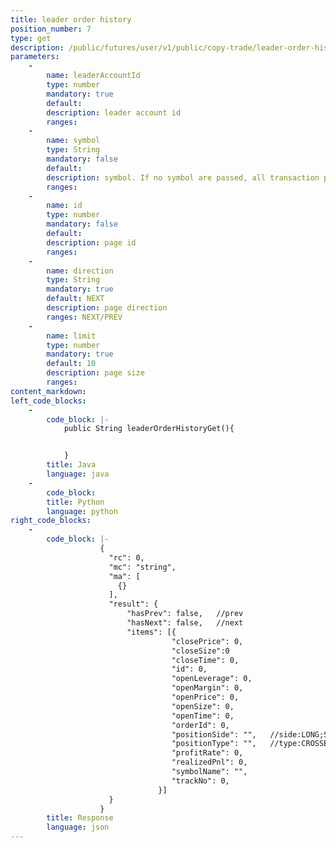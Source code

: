 ```yaml
---
title: leader order history
position_number: 7
type: get
description: /public/futures/user/v1/public/copy-trade/leader-order-history
parameters:
    -
        name: leaderAccountId
        type: number
        mandatory: true
        default:
        description: leader account id
        ranges:
    -
        name: symbol
        type: String
        mandatory: false
        default:
        description: symbol. If no symbol are passed, all transaction pairs are queried
        ranges:
    -
        name: id
        type: number
        mandatory: false
        default:
        description: page id
        ranges:
    - 
        name: direction
        type: String
        mandatory: true
        default: NEXT
        description: page direction
        ranges: NEXT/PREV
    -
        name: limit
        type: number
        mandatory: true
        default: 10
        description: page size
        ranges:
content_markdown:
left_code_blocks:
    -
        code_block: |-
            public String leaderOrderHistoryGet(){


            }
        title: Java
        language: java
    -
        code_block:
        title: Python
        language: python
right_code_blocks:
    -
        code_block: |-
                    {
                      "rc": 0,
                      "mc": "string",
                      "ma": [
                        {}
                      ],
                      "result": {
                          "hasPrev": false,   //prev
                          "hasNext": false,   //next
                          "items": [{
                                    "closePrice": 0,      
                                    "closeSize":0         
                                    "closeTime": 0,       
                                    "id": 0,            
                                    "openLeverage": 0,    
                                    "openMargin": 0,      
                                    "openPrice": 0,       
                                    "openSize": 0,        
                                    "openTime": 0,        
                                    "orderId": 0,         
                                    "positionSide": "",   //side:LONG;SHORT
                                    "positionType": "",   //type:CROSSED;ISOLATED
                                    "profitRate": 0,      
                                    "realizedPnl": 0,     
                                    "symbolName": "",     
                                    "trackNo": 0,         
                                 }] 
                      }
                    }
        title: Response
        language: json
---
```

